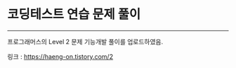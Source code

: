 # 코딩테스트 연습 문제 풀이

-------

프로그래머스의 Level 2 문제 기능개발 풀이를 업로드하였음.

링크 : https://haeng-on.tistory.com/2
